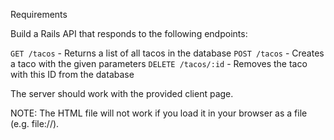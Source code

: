 Requirements

Build a Rails API that responds to the following endpoints:

`GET /tacos` - Returns a list of all tacos in the database
`POST /tacos` - Creates a taco with the given parameters
`DELETE /tacos/:id` - Removes the taco with this ID from the database

The server should work with the provided client page.

NOTE: The HTML file will not work if you load it in your browser as a file (e.g. file://).

